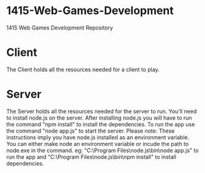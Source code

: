 # 1415-Web-Games-Development
1415 Web Games Development Repository

# Client
The Client holds all the resources needed for a client to play.

# Server
The Server holds all the resources needed for the server to run.
You'll need to install node.js on the server.
After installing node.js you will have to run the command "npm install" to install the dependencies.
To run the app use the command "node app.js" to start the server.
Please note: These instructions imply you have node.js installed as an environment variable. You can either make node an environment variable or incude the path to node.exe in the command. eg: "C:\Program Files\node.js\bin\node app.js" to run the app and "C:\Program Files\node.js\bin\npm install" to install dependencies. 
